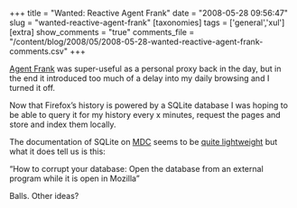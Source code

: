 +++
title = "Wanted: Reactive Agent Frank"
date = "2008-05-28 09:56:47"
slug = "wanted-reactive-agent-frank"
[taxonomies]
tags = ['general','xul']
[extra]
show_comments = "true"
comments_file = "/content/blog/2008/05/2008-05-28-wanted-reactive-agent-frank-comments.csv"
+++

[Agent Frank](http://www.decafbad.com/twiki/bin/view/Main/AgentFrank) was super-useful as a personal proxy back in the day, but in the end it introduced too much of a delay into my daily browsing and I turned it off.

Now that Firefox’s history is powered by a SQLite database I was hoping to be able to query it for my history every x minutes, request the pages and store and index them locally.

The documentation of SQLite on [MDC](http://developer.mozilla.org/) seems to be [quite lightweight](http://developer.mozilla.org/en/docs/Storage) but what it does tell us is this:

“How to corrupt your database: Open the database from an external program while it is open in Mozilla”

Balls. Other ideas?
